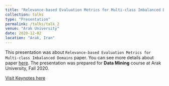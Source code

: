 ```yaml
---
title: "Relevance-based Evaluation Metrics for Multi-class Imbalanced Domains (in Persian)"
collection: talks
type: "Presentation"
permalink: /talks/talk_2
venue: "Arak University"
date: 2020-12-02
location: "Arak, Iran"
---
```


This presentation was about `Relevance-based Evaluation Metrics for Multi-class Imbalanced Domains` paper. You can see more details about paper [here](https://link.springer.com/chapter/10.1007/978-3-319-57454-7_54). The presentation was prepared for **Data Mining** course at Arak University, Fall 2020.

[Visit Keynotes here](https://alirezasn.github.io/files/talk_2_slides.pdf)